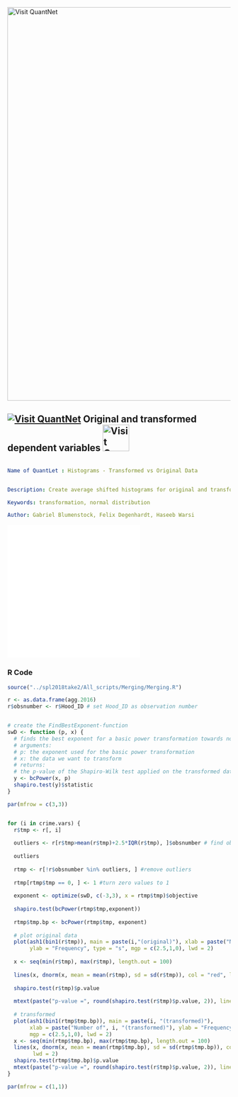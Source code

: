 [<img src="https://github.com/QuantLet/Styleguide-and-FAQ/blob/master/pictures/banner.png" width="888" alt="Visit QuantNet">](http://quantlet.de/)

## [<img src="https://github.com/QuantLet/Styleguide-and-FAQ/blob/master/pictures/qloqo.png" alt="Visit QuantNet">](http://quantlet.de/) **Original and transformed dependent variables** [<img src="https://github.com/QuantLet/Styleguide-and-FAQ/blob/master/pictures/QN2.png" width="60" alt="Visit QuantNet 2.0">](http://quantlet.de/)

```yaml

Name of QuantLet : Histograms - Transformed vs Original Data


Description: Create average shifted histograms for original and transformed dependent variables

Keywords: transformation, normal distribution

Author: Gabriel Blumenstock, Felix Degenhardt, Haseeb Warsi


```
![Picture1](transformed_vs_orig_data_1.pdf)
![Picture2](transformed_vs_orig_data_2.pdf)



### R Code
```r
source("../spl2018take2/All_scripts/Merging/Merging.R")

r <- as.data.frame(agg.2016)
r$obsnumber <- r$Hood_ID # set Hood_ID as observation number


# create the FindBestExponent-function
swD <- function (p, x) {
  # finds the best exponent for a basic power transformation towards normality
  # arguments:
  # p: the exponent used for the basic power transformation
  # x: the data we want to transform
  # returns:
  # the p-value of the Shapiro-Wilk test applied on the transformed data
  y <- bcPower(x, p)
  shapiro.test(y)$statistic
}

par(mfrow = c(3,3))


for (i in crime.vars) {
  r$tmp <- r[, i] 
  
  outliers <- r[r$tmp>mean(r$tmp)+2.5*IQR(r$tmp), ]$obsnumber # find obervation numbers greater than 2.5 * interquartile range
  
  outliers
  
  rtmp <- r[!r$obsnumber %in% outliers, ] #remove outliers
  
  rtmp[rtmp$tmp == 0, ] <- 1 #turn zero values to 1
  
  exponent <- optimize(swD, c(-3,3), x = rtmp$tmp)$objective
  
  shapiro.test(bcPower(rtmp$tmp,exponent))
  
  rtmp$tmp.bp <- bcPower(rtmp$tmp, exponent)
  
  # plot original data
  plot(ash1(bin1(r$tmp)), main = paste(i,"(original)"), xlab = paste("Number of", i),
       ylab = "Frequency", type = "s", mgp = c(2.5,1,0), lwd = 2)
  
  x <- seq(min(r$tmp), max(r$tmp), length.out = 100)
  
  lines(x, dnorm(x, mean = mean(r$tmp), sd = sd(r$tmp)), col = "red", lwd = 2)
  
  shapiro.test(r$tmp)$p.value
  
  mtext(paste("p-value =", round(shapiro.test(r$tmp)$p.value, 2)), line = 0.4, cex = 0.9, col = "red", font = 2)
  
  # transformed
  plot(ash1(bin1(rtmp$tmp.bp)), main = paste(i, "(transformed)"),
       xlab = paste("Number of", i, "(transformed)"), ylab = "Frequency", type = "s",
       mgp = c(2.5,1,0), lwd = 2)
  x <- seq(min(rtmp$tmp.bp), max(rtmp$tmp.bp), length.out = 100)
  lines(x, dnorm(x, mean = mean(rtmp$tmp.bp), sd = sd(rtmp$tmp.bp)), col = "red", 
        lwd = 2)
  shapiro.test(rtmp$tmp.bp)$p.value
  mtext(paste("p-value =", round(shapiro.test(r$tmp)$p.value, 2)), line = 0.4, cex = 0.9, col = "red", font = 2)
}

par(mfrow = c(1,1))
